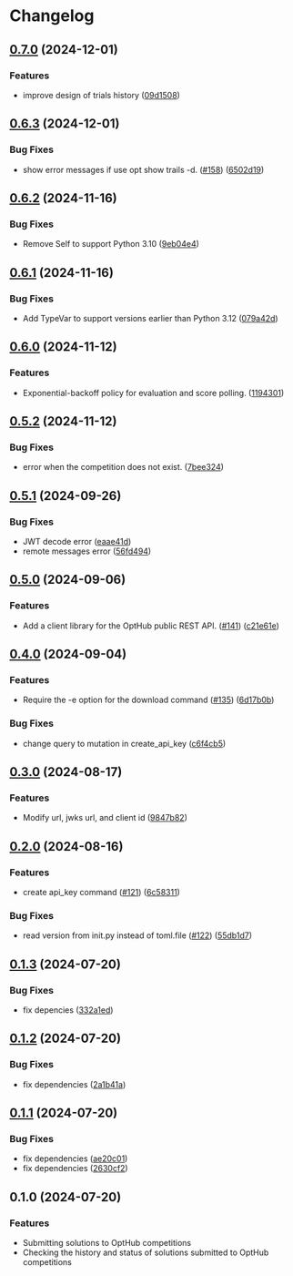 # Changelog

## [0.7.0](https://github.com/opthub-org/opthub-client/compare/v0.6.3...v0.7.0) (2024-12-01)


### Features

* improve design of trials history ([09d1508](https://github.com/opthub-org/opthub-client/commit/09d150832fbfcc5198ad5899cdc6df72d77cc0b7))

## [0.6.3](https://github.com/opthub-org/opthub-client/compare/v0.6.2...v0.6.3) (2024-12-01)


### Bug Fixes

* show error messages if use opt show trails -d. ([#158](https://github.com/opthub-org/opthub-client/issues/158)) ([6502d19](https://github.com/opthub-org/opthub-client/commit/6502d199b9ba68a1d61f2c4b1c27693624c932b4))

## [0.6.2](https://github.com/opthub-org/opthub-client/compare/v0.6.1...v0.6.2) (2024-11-16)


### Bug Fixes

* Remove Self to support Python 3.10 ([9eb04e4](https://github.com/opthub-org/opthub-client/commit/9eb04e470066ecaede8f997de991343edf00725c))

## [0.6.1](https://github.com/opthub-org/opthub-client/compare/v0.6.0...v0.6.1) (2024-11-16)


### Bug Fixes

* Add TypeVar to support versions earlier than Python 3.12 ([079a42d](https://github.com/opthub-org/opthub-client/commit/079a42d671e7b8cdac032c7ef0b1fe4142dbeffb))

## [0.6.0](https://github.com/opthub-org/opthub-client/compare/v0.5.2...v0.6.0) (2024-11-12)


### Features

* Exponential-backoff policy for evaluation and score polling. ([1194301](https://github.com/opthub-org/opthub-client/commit/1194301074ae5802bd35369b049944d2d2fc9fd5))

## [0.5.2](https://github.com/opthub-org/opthub-client/compare/v0.5.1...v0.5.2) (2024-11-12)


### Bug Fixes

* error when the competition does not exist. ([7bee324](https://github.com/opthub-org/opthub-client/commit/7bee3249dc1237438cbad733b27b41853f3ef791))

## [0.5.1](https://github.com/opthub-org/opthub-client/compare/v0.5.0...v0.5.1) (2024-09-26)


### Bug Fixes

* JWT decode error ([eaae41d](https://github.com/opthub-org/opthub-client/commit/eaae41d7d8fad60291223915a61fde52d7ddfbd5))
* remote messages error ([56fd494](https://github.com/opthub-org/opthub-client/commit/56fd494fcf10c4a1701a27c5273486f1c564b440))

## [0.5.0](https://github.com/opthub-org/opthub-client/compare/v0.4.0...v0.5.0) (2024-09-06)


### Features

* Add a client library for the OptHub public REST API. ([#141](https://github.com/opthub-org/opthub-client/issues/141)) ([c21e61e](https://github.com/opthub-org/opthub-client/commit/c21e61e34f07a0deb0148fa9899eab37c24c88aa))

## [0.4.0](https://github.com/opthub-org/opthub-client/compare/v0.3.0...v0.4.0) (2024-09-04)


### Features

* Require the -e option for the download command ([#135](https://github.com/opthub-org/opthub-client/issues/135)) ([6d17b0b](https://github.com/opthub-org/opthub-client/commit/6d17b0bc949eda57e8f5d4a2fba36861d0a31e34))


### Bug Fixes

* change query to mutation in create_api_key ([c6f4cb5](https://github.com/opthub-org/opthub-client/commit/c6f4cb529cc2f56048ca6d0eb95c5c48721930f2))

## [0.3.0](https://github.com/opthub-org/opthub-client/compare/v0.2.0...v0.3.0) (2024-08-17)


### Features

* Modify url, jwks url, and client id ([9847b82](https://github.com/opthub-org/opthub-client/commit/9847b82f2b5195b33d84a7794625e5be509a4975))

## [0.2.0](https://github.com/opthub-org/opthub-client/compare/v0.1.3...v0.2.0) (2024-08-16)


### Features

* create api_key command ([#121](https://github.com/opthub-org/opthub-client/issues/121)) ([6c58311](https://github.com/opthub-org/opthub-client/commit/6c58311f2c516a81a1cc3a3faca96e6c60376e1b))


### Bug Fixes

* read version from init.py instead of toml.file  ([#122](https://github.com/opthub-org/opthub-client/issues/122)) ([55db1d7](https://github.com/opthub-org/opthub-client/commit/55db1d773aaf574a78146a34531fbc535274da00))

## [0.1.3](https://github.com/opthub-org/opthub-client/compare/v0.1.2...v0.1.3) (2024-07-20)


### Bug Fixes

* fix depencies ([332a1ed](https://github.com/opthub-org/opthub-client/commit/332a1ed16db8915e2d9a16d74aba9b50145e6337))

## [0.1.2](https://github.com/opthub-org/opthub-client/compare/v0.1.1...v0.1.2) (2024-07-20)


### Bug Fixes

* fix dependencies ([2a1b41a](https://github.com/opthub-org/opthub-client/commit/2a1b41ac56e11e5a34016c3f5c45d7ad19803db0))

## [0.1.1](https://github.com/opthub-org/opthub-client/compare/v0.1.0...v0.1.1) (2024-07-20)


### Bug Fixes

* fix dependencies ([ae20c01](https://github.com/opthub-org/opthub-client/commit/ae20c01412512d3accc3a837100086c446747e30))
* fix dependencies ([2630cf2](https://github.com/opthub-org/opthub-client/commit/2630cf22362158f68ca7aeb110f0479fb082332c))

## 0.1.0 (2024-07-20)


### Features

* Submitting solutions to OptHub competitions
* Checking the history and status of solutions submitted to OptHub competitions
